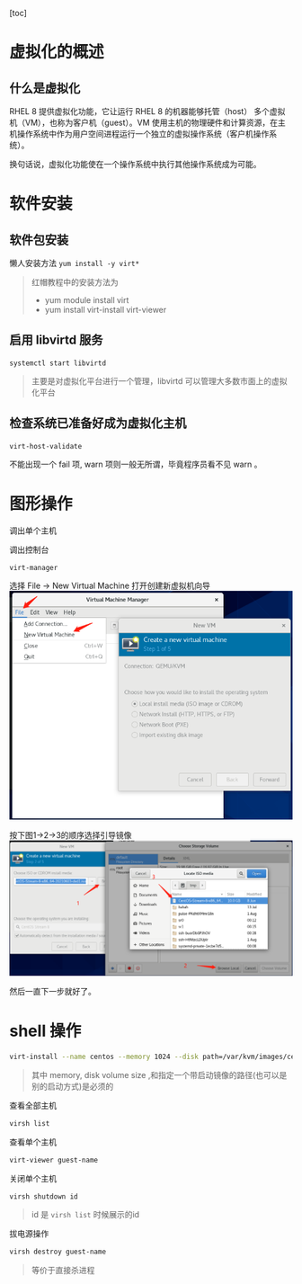 [toc]


# 虚拟化的概述
## 什么是虚拟化
RHEL 8 提供虚拟化功能，它让运行 RHEL 8 的机器能够托管（host） 多个虚拟机（VM），也称为客户机（guest）。VM 使用主机的物理硬件和计算资源，在主机操作系统中作为用户空间进程运行一个独立的虚拟操作系统（客户机操作系统）。

换句话说，虚拟化功能使在一个操作系统中执行其他操作系统成为可能。

# 软件安装
## 软件包安装
懒人安装方法 
`yum install -y virt*`

> 红帽教程中的安装方法为
> * yum module install virt
> * yum install virt-install virt-viewer

## 启用 libvirtd 服务
`systemctl start libvirtd`

> 主要是对虚拟化平台进行一个管理，libvirtd 可以管理大多数市面上的虚拟化平台

## 检查系统已准备好成为虚拟化主机
`virt-host-validate`

不能出现一个 fail 项, warn 项则一般无所谓，毕竟程序员看不见 warn 。


# 图形操作
调出单个主机

调出控制台
```bash
virt-manager
```
选择 File -> New Virtual Machine 打开创建新虚拟机向导
![img.png](add-new-guest-machine.png)

按下图1->2->3的顺序选择引导镜像
![img_1.png](add-boot-img.png)

然后一直下一步就好了。

# shell 操作
```bash
virt-install --name centos --memory 1024 --disk path=/var/kvm/images/centos.img,size=10 --cdrom /tmp/CentOS-Stream-8-x86_64-20210603-dvd1.iso
```
> 其中 memory, disk volume size ,和指定一个带启动镜像的路径(也可以是别的启动方式)是必须的

查看全部主机
```bash
virsh list
```

查看单个主机
```bash
virt-viewer guest-name
```

关闭单个主机
```bash
virsh shutdown id
```
> id 是 `virsh list` 时候展示的id

拔电源操作
```bash
virsh destroy guest-name
```
> 等价于直接杀进程